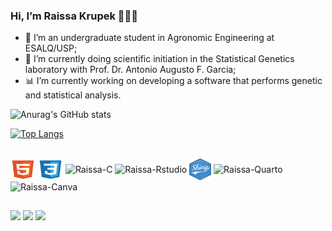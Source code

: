 ### Hi, I’m Raissa Krupek 👩🏻‍💻

- 🌱 I’m an undergraduate student in Agronomic Engineering at ESALQ/USP;
- 🧬 I’m currently doing scientific initiation in the Statistical Genetics laboratory with Prof. Dr. Antonio Augusto F. Garcia;
- 📊 I’m currently working on developing a software that performs genetic and statistical analysis.

<!---
RaissaKrupek/RaissaKrupek is a ✨ special ✨ repository because its `README.md` (this file) appears on your GitHub profile.
You can click the Preview link to take a look at your changes.
--->

![Anurag's GitHub stats](https://github-readme-stats.vercel.app/api?username=RaissaKrupek&show_icons=true&theme=radical)

[![Top Langs](https://github-readme-stats.vercel.app/api/top-langs/?username=RaissaKrupek&hide_progress=true&theme=radical)](https://github.com/RaissaKrupek/github-readme-stats)

<div style="display: inline_block"><br>
  <img align="center" alt="Raissa-HTML" height="30" width="40" src="https://raw.githubusercontent.com/devicons/devicon/master/icons/html5/html5-original.svg">
  <img align="center" alt="Raissa-CSS" height="30" width="40" src="https://raw.githubusercontent.com/devicons/devicon/master/icons/css3/css3-original.svg">
  <img align="center" alt="Raissa-C" height="30" width="40" src="https://cdn.jsdelivr.net/gh/devicons/devicon/icons/c/c-original.svg">
  <img align="center" alt="Raissa-Rstudio" height="30" width="40" 
src="https://cdn.jsdelivr.net/gh/devicons/devicon/icons/rstudio/rstudio-original.svg">
  <img align="center" alt="Raissa-Shiny" height="35" width="35" src="https://raw.githubusercontent.com/rstudio/shiny/main/man/figures/logo.png">
  <img align="center" alt="Raissa-Quarto" height="30" width="100" src="https://quarto.org/quarto.png">
  <img align="center" alt="Raissa-Canva" height="35" width="35" src="https://grupos.moodle.ufsc.br/pluginfile.php/998252/mod_book/chapter/2642/Canva-Logo.png">


   
</div>

 ##
 
<div> 
  <a href="https://instagram.com/raissa_krupek/" target="_blank"><img src="https://img.shields.io/badge/-Instagram-%23E4405F?style=for-the-badge&logo=instagram&logoColor=white" target="_blank"></a>
  <a href = "mailto:raissa.krupek@usp.br"><img src="https://img.shields.io/badge/-Gmail-%23333?style=for-the-badge&logo=gmail&logoColor=white" target="_blank"></a>
  <a href="https://www.linkedin.com/in/raissakrupek" target="_blank"><img src="https://img.shields.io/badge/-LinkedIn-%230077B5?style=for-the-badge&logo=linkedin&logoColor=white" target="_blank"></a> 
  
</div>

